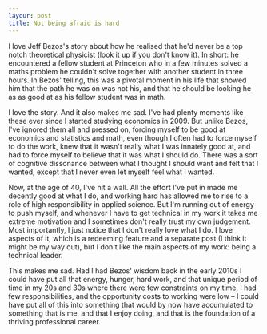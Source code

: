 ```yaml
---
layour: post
title: Not being afraid is hard
---
```

I love Jeff Bezos's story about how he realised that he'd never be a top notch theoretical physicist (look it up if you don't know it). In short: he encountered a fellow student at Princeton who in a few minutes solved a maths problem he couldn't solve together with another student in three hours. In Bezos' telling, this was a pivotal moment in his life that showed him that the path he was on was not his, and that he should be looking he as as good at as his fellow student was in math.

I love the story. And it also makes me sad. I've had plenty moments like these ever since I started studying economics in 2009. But unlike Bezos, I've ignored them all and pressed on, forcing myself to be good at economics and statistics and math, even though I often had to force myself to do the work, knew that it wasn't really what I was innately good at, and had to force myself to believe that it was what I should do. There was a sort of cognitive dissonance between what I thought I should want and felt that I wanted, except that I never even let myself feel what I wanted.

Now, at the age of 40, I've hit a wall. All the effort I've put in made me decently good at what I do, and working hard has allowed me to rise to a role of high responsibility in applied science. But I'm running out of energy to push myself, and whenever I have to get technical in my work it takes me extreme motivation and I sometimes don't really trust my own judgement. Most importantly, I just notice that I don't really love what I do. I love aspects of it, which is a redeeming feature and a separate post (I think it might be my way out), but I don't like the main aspects of my work: being a technical leader.

This makes me sad. Had I had Bezos' wisdom back in the early 2010s I could have put all that energy, hunger, hard work, and that unique period of time in my 20s and 30s where there were few constraints on my time, I had few responsibilities, and the opportunity costs to working were low – I could have put all of this into something that would by now have accumulated to something that is me, and that I enjoy doing, and that is the foundation of a thriving professional career.